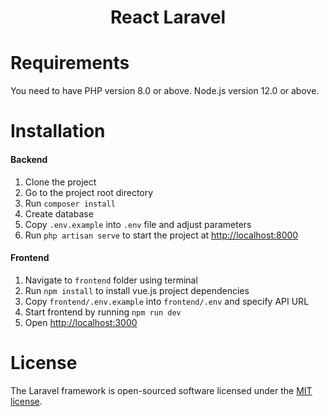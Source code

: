 <h1 align="center" dir="auto"><a id="user-content-react-laravel" class="anchor" aria-hidden="true" href="#react-laravel"></a>React Laravel</h1>

# Requirements
You need to have PHP version 8.0 or above. Node.js version 12.0 or above.

# Installation
<h4>Backend</h4>
<ol dir="auto">
    <li>Clone the project</li>
    <li>Go to the project root directory</li>
    <li>Run <code>composer install</code></li>
    <li>Create database</li>
    <li>Copy <code>.env.example</code> into <code>.env</code> file and adjust parameters</li>
    <li>Run <code>php artisan serve</code> to start the project at <a href="http://localhost:8000" rel="nofollow">http://localhost:8000</a></li>
</ol>

<h4>Frontend</h4>
<ol dir="auto">
    <li>Navigate to <code>frontend</code> folder using terminal</li>
    <li>Run <code>npm install</code> to install vue.js project dependencies</li>
    <li>Copy <code>frontend/.env.example</code> into <code>frontend/.env</code> and specify API URL</li>
    <li>Start frontend by running <code>npm run dev</code></li>
    <li>Open <a href="http://localhost:3000" rel="nofollow">http://localhost:3000</a></li>
</ol>

# License
<p dir="auto">The Laravel framework is open-sourced software licensed under the <a href="https://opensource.org/licenses/MIT" rel="nofollow">MIT license</a>.</p>
